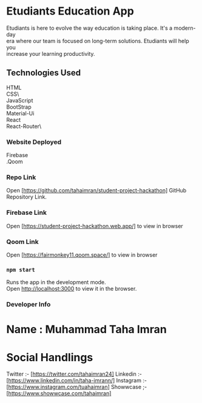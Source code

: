 # Etudiants Education App
Etudiants is here to evolve the way education is taking place. It's a modern-day\
era where our team is focused on long-term solutions. Etudiants will help you\
increase your learning productivity.




## Technologies Used
HTML\
CSS\  
JavaScript\
BootStrap\
Material-Ui\
React\
React-Router\

 

### Website Deployed
Firebase\
.Qoom



### Repo Link
Open [https://github.com/tahaimran/student-project-hackathon] GitHub Repository Link.



### Firebase Link
Open [https://student-project-hackathon.web.app/] to view in browser



### Qoom  Link
Open [https://fairmonkey11.qoom.space/] to view in browser



### `npm start`
Runs the app in the development mode.\
Open [http://localhost:3000](http://localhost:3000) to view it in the browser.



### Developer Info
# Name : Muhammad Taha Imran
# Social Handlings
Twitter :- [https://twitter.com/tahaimran24]
Linkedin :- [https://www.linkedin.com/in/taha-imrann/]
Instagram :- [https://www.instagram.com/tuahaimran]
Showwcase ;- [https://www.showwcase.com/tahaimran]
